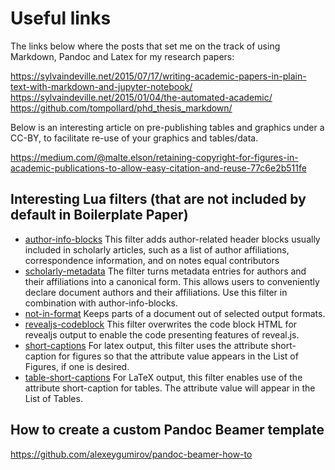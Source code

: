 Useful links
============

The links below where the posts that set me on the track of using Markdown, Pandoc and Latex for my research papers:

https://sylvaindeville.net/2015/07/17/writing-academic-papers-in-plain-text-with-markdown-and-jupyter-notebook/
https://sylvaindeville.net/2015/01/04/the-automated-academic/
https://github.com/tompollard/phd_thesis_markdown/

Below is an interesting article on pre-publishing tables and graphics under a CC-BY, to facilitate re-use of your graphics and tables/data.

https://medium.com/@malte.elson/retaining-copyright-for-figures-in-academic-publications-to-allow-easy-citation-and-reuse-77c6e2b511fe

## Interesting Lua filters (that are not included by default in Boilerplate Paper)

- [author-info-blocks](https://github.com/pandoc/lua-filters/tree/master/author-info-blocks)
  This filter adds author-related header blocks usually included in scholarly articles, such as a list of author affiliations, correspondence information, and on notes equal contributors
- [scholarly-metadata](https://github.com/pandoc/lua-filters/tree/master/scholarly-metadata)
  The filter turns metadata entries for authors and their affiliations into a canonical form. This allows users to conveniently declare document authors and their affiliations. Use this filter in combination with author-info-blocks.
- [not-in-format](https://github.com/pandoc/lua-filters/tree/master/not-in-format)
  Keeps parts of a document out of selected output formats.
- [revealjs-codeblock](https://github.com/pandoc/lua-filters/tree/master/revealjs-codeblock)
  This filter overwrites the code block HTML for revealjs output to enable the code presenting features of reveal.js.
- [short-captions](https://github.com/pandoc/lua-filters/tree/master/short-captions)
  For latex output, this filter uses the attribute short-caption for figures so that the attribute value appears in the List of Figures, if one is desired.
- [table-short-captions](https://github.com/pandoc/lua-filters/tree/master/table-short-captions)
  For LaTeX output, this filter enables use of the attribute short-caption for tables. The attribute value will appear in the List of Tables.

## How to create a custom Pandoc Beamer template

<https://github.com/alexeygumirov/pandoc-beamer-how-to>
